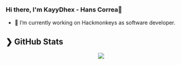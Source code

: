 ### Hi there, I'm KayyDhex - Hans Correa👋

- 🔭 I’m currently working on Hackmonkeys as software developer.

## ❯ GitHub Stats

<div align="center">
  <img align="center" src="https://github-readme-stats.vercel.app/api?username=KayyDhex&show_icons=true&count_private=true&theme=dark" /> </br>
</div>
